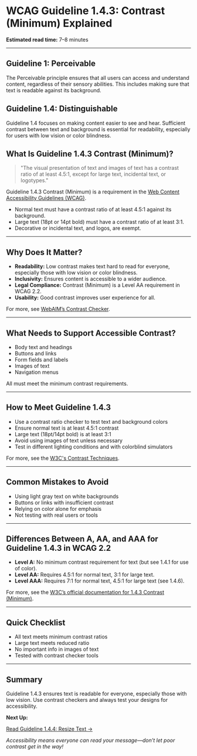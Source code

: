 <!--
title: 1.4.3 - Contrast (Minimum)
series: Making the Web Accessible for All
description: A practical guide to WCAG Guideline 1.4.3 (Contrast Minimum)—what it means, why it matters, and how to ensure text is readable for everyone.
image: WCAG-Series-1.4.3.png
imageAlt: Blue text on yellow background saying, "Web Content Accessibiilty Guiedlines (WCAG) 1.4.3 Explained, Contrast (Minimum)"
status: published
date: 2025-07-01
excerpt: This guideline ensures text is readable against its background for all users.
-->

# **WCAG Guideline 1.4.3: Contrast (Minimum) Explained**

**Estimated read time:** 7–8 minutes

---

## **Guideline 1: Perceivable**

The Perceivable principle ensures that all users can access and understand content, regardless of their sensory abilities. This includes making sure that text is readable against its background.

## **Guideline 1.4: Distinguishable**

Guideline 1.4 focuses on making content easier to see and hear. Sufficient contrast between text and background is essential for readability, especially for users with low vision or color blindness.

## **What Is Guideline 1.4.3 Contrast (Minimum)?**

<!-- [Illustration: Side-by-side of text with high contrast (black on white) and low contrast (light gray on white)] -->

> "The visual presentation of text and images of text has a contrast ratio of at least 4.5:1, except for large text, incidental text, or logotypes."

Guideline 1.4.3 Contrast (Minimum) is a requirement in the [Web Content Accessibility Guidelines (WCAG)](https://www.w3.org/WAI/WCAG22/quickref/#contrast-minimum).

- Normal text must have a contrast ratio of at least 4.5:1 against its background.
- Large text (18pt or 14pt bold) must have a contrast ratio of at least 3:1.
- Decorative or incidental text, and logos, are exempt.

---

## **Why Does It Matter?**

<!-- [Infographic: Pie chart showing prevalence of low vision, icons for glasses, and a warning sign for poor contrast] -->

- **Readability:** Low contrast makes text hard to read for everyone, especially those with low vision or color blindness.
- **Inclusivity:** Ensures content is accessible to a wider audience.
- **Legal Compliance:** Contrast (Minimum) is a Level AA requirement in WCAG 2.2.
- **Usability:** Good contrast improves user experience for all.

For more, see [WebAIM’s Contrast Checker](https://webaim.org/resources/contrastchecker/).

---

## **What Needs to Support Accessible Contrast?**

<!-- [Grid: Text, buttons, links, form fields, all with high contrast examples] -->

- Body text and headings
- Buttons and links
- Form fields and labels
- Images of text
- Navigation menus

All must meet the minimum contrast requirements.

---

## **How to Meet Guideline 1.4.3**

<!-- [Side-by-side: Button with sufficient contrast vs. button with low contrast] -->

- Use a contrast ratio checker to test text and background colors
- Ensure normal text is at least 4.5:1 contrast
- Large text (18pt/14pt bold) is at least 3:1
- Avoid using images of text unless necessary
- Test in different lighting conditions and with colorblind simulators

For more, see the [W3C's Contrast Techniques](https://www.w3.org/WAI/WCAG22/Techniques/general/G18).

---

## **Common Mistakes to Avoid**

<!-- [Do/Don't graphic: Left side with readable text, right side with faint, low-contrast text] -->

- Using light gray text on white backgrounds
- Buttons or links with insufficient contrast
- Relying on color alone for emphasis
- Not testing with real users or tools

---

## **Differences Between A, AA, and AAA for Guideline 1.4.3 in WCAG 2.2**

<!-- [Infographic: Three columns labeled A, AA, AAA with example requirements for each] -->

- **Level A:** No minimum contrast requirement for text (but see 1.4.1 for use of color).
- **Level AA:** Requires 4.5:1 for normal text, 3:1 for large text.
- **Level AAA:** Requires 7:1 for normal text, 4.5:1 for large text (see 1.4.6).

For more, see the [W3C’s official documentation for 1.4.3 Contrast (Minimum)](https://www.w3.org/WAI/WCAG22/Understanding/contrast-minimum.html).

---

## **Quick Checklist**

<!-- [Checklist graphic: Icons for text, buttons, links, and contrast checker] -->

- All text meets minimum contrast ratios
- Large text meets reduced ratio
- No important info in images of text
- Tested with contrast checker tools

---

## **Summary**

<!-- [Illustration: User reading high-contrast text on a web page] -->

Guideline 1.4.3 ensures text is readable for everyone, especially those with low vision. Use contrast checkers and always test your designs for accessibility.

**Next Up:**

[Read Guideline 1.4.4: Resize Text →](WCAG-Guideline-1-4-4-Resize-Text-Explained)

*Accessibility means everyone can read your message—don’t let poor contrast get in the way!*
